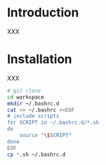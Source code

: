# Introduction

XXX

# Installation

XXX

```bash
# git clone
cd workspace
mkdir ~/.bashrc.d
cat >> ~/.bashrc <<EOF
# include scripts
for SCRIPT in ~/.bashrc.d/*.sh
do
    source "\$SCRIPT"
done
EOF
cp *.sh ~/.bashrc.d
```